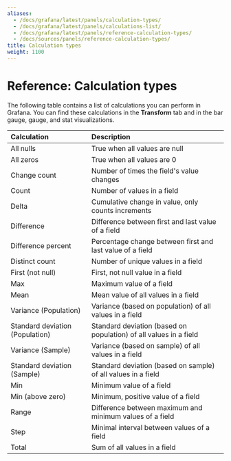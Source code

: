 ```yaml
---
aliases:
  - /docs/grafana/latest/panels/calculation-types/
  - /docs/grafana/latest/panels/calculations-list/
  - /docs/grafana/latest/panels/reference-calculation-types/
  - /docs/sources/panels/reference-calculation-types/
title: Calculation types
weight: 1100
---
```


# Reference: Calculation types

The following table contains a list of calculations you can perform in Grafana. You can find these calculations in the **Transform** tab and in the bar gauge, gauge, and stat visualizations.

| Calculation                     | Description                                                       |
| :------------------------------ | :---------------------------------------------------------------- |
| All nulls                       | True when all values are null                                     |
| All zeros                       | True when all values are 0                                        |
| Change count                    | Number of times the field's value changes                         |
| Count                           | Number of values in a field                                       |
| Delta                           | Cumulative change in value, only counts increments                |
| Difference                      | Difference between first and last value of a field                |
| Difference percent              | Percentage change between first and last value of a field         |
| Distinct count                  | Number of unique values in a field                                |
| First (not null)                | First, not null value in a field                                  |
| Max                             | Maximum value of a field                                          |
| Mean                            | Mean value of all values in a field                               |
| Variance (Population)           | Variance (based on population) of all values in a field           |
| Standard deviation (Population) | Standard deviation (based on population) of all values in a field |
| Variance (Sample)               | Variance (based on sample) of all values in a field               |
| Standard deviation (Sample)     | Standard deviation (based on sample) of all values in a field     |
| Min                             | Minimum value of a field                                          |
| Min (above zero)                | Minimum, positive value of a field                                |
| Range                           | Difference between maximum and minimum values of a field          |
| Step                            | Minimal interval between values of a field                        |
| Total                           | Sum of all values in a field                                      |
